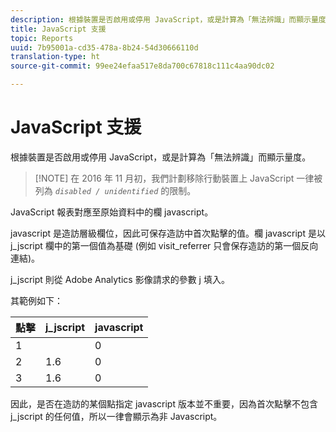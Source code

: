 ```yaml
---
description: 根據裝置是否啟用或停用 JavaScript，或是計算為「無法辨識」而顯示量度。
title: JavaScript 支援
topic: Reports
uuid: 7b95001a-cd35-478a-8b24-54d30666110d
translation-type: ht
source-git-commit: 99ee24efaa517e8da700c67818c111c4aa90dc02

---
```



# JavaScript 支援

根據裝置是否啟用或停用 JavaScript，或是計算為「無法辨識」而顯示量度。

> [!NOTE] 在 2016 年 11 月初，我們計劃移除行動裝置上 JavaScript 一律被列為 *`disabled / unidentified`* 的限制。

JavaScript 報表對應至原始資料中的欄 javascript。

javascript 是造訪層級欄位，因此可保存造訪中首次點擊的值。欄 javascript 是以 j_jscript 欄中的第一個值為基礎 (例如 visit_referrer 只會保存造訪的第一個反向連結)。

j_jscript 則從 Adobe Analytics 影像請求的參數 j 填入。

其範例如下：

| 點擊 | j_jscript | javascript |
|---|---|---|
| 1 |  | 0 |
| 2 | 1.6 | 0 |
| 3 | 1.6 | 0 |

因此，是否在造訪的某個點指定 javascript 版本並不重要，因為首次點擊不包含 j_jscript 的任何值，所以一律會顯示為非 Javascript。
